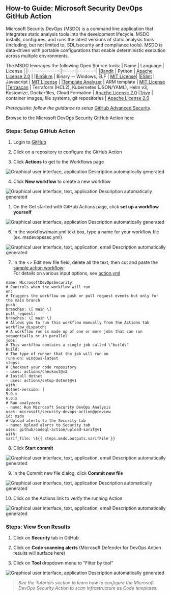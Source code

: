 ## How-to Guide: Microsoft Security DevOps GitHub Action

Microsoft Security DevOps (MSDO) is a command line application that integrates static analysis tools into the development lifecycle. MSDO installs, configures, and runs the latest versions of static analysis tools (including, but not limited to, SDL/security and compliance tools). MSDO is data-driven with portable configurations that enable deterministic execution across multiple environments.

The MSDO leverages the following Open Source tools:
|  Name  |  Language   |  License  |
|----------------|-------|---------|
|[Bandit](https://github.com/PyCQA/bandit) | Python  | [Apache License 2.0](https://github.com/PyCQA/bandit/blob/master/LICENSE) |
|[BinSkim](https://github.com/Microsoft/binskim) | Binary -- Windows, ELF  | [MIT License](https://github.com/microsoft/binskim/blob/main/LICENSE)|
|[ESlint](https://github.com/eslint/eslint)  |  Javascript |  [MIT License](https://github.com/eslint/eslint/blob/main/LICENSE)  |
|[Template Analyzer](https://github.com/Azure/template-analyzer) |  ARM template | [MIT License](https://github.com/Azure/template-analyzer/blob/main/LICENSE.txt)
|[Terrascan](https://github.com/accurics/terrascan) | Terraform (HCL2), Kubernetes (JSON/YAML), Helm v3, Kustomize, Dockerfiles, Cloud Formation | [Apache License 2.0](https://github.com/accurics/terrascan/blob/master/LICENSE)
|[Trivy](https://github.com/aquasecurity/trivy) | container images, file systems, git repositories | [Apache License 2.0](https://github.com/aquasecurity/trivy/blob/main/LICENSE)


*Prerequisite: follow the guidance to setup* [GitHub Advanced Security](#how-to-guide-github-advanced-security-ghas).

Browse to the Microsoft DevOps Security GitHub Action [here](https://github.com/marketplace/actions/security-devops-action)

### Steps: Setup GitHub Action

1.  Login to [GitHub](https://www.github.com)

2.  Click on a repository to configure the GitHub Action

3.  Click **Actions** to get to the Workflows page

![Graphical user interface, application Description automatically
generated](./media/msdo-github-action/image031.png)

4.  Click **New workflow** to create a new workflow

![Graphical user interface, text, application Description automatically
generated](./media/msdo-github-action/image032.png)

1.  On the Get started with GitHub Actions page, click **set up a workflow yourself**

![Graphical user interface, application Description automatically
generated](./media/msdo-github-action/image033.png)

6.  In the workflow/main.yml text box, type a name for your workflow file (ex. msdevopssec.yml)

![Graphical user interface, text, application, email Description
automatically generated](./media/msdo-github-action/image034.png)

7.  In the \<\> Edit new file field, delete all the text, then cut and     paste the [sample action workflow](https://github.com/microsoft/security-devops-action/blob/main/.github/workflows/sample-workflow-windows-latest.yml):\
    For details on various input options, see [action.yml](https://github.com/microsoft/security-devops-action/blob/main/action.yml)


 ```
 name: MicrosoftDevOpsSecurity
 # Controls when the workflow will run
 on:
 # Triggers the workflow on push or pull request events but only for the main branch                                                       
 push:
 branches: \[ main \]
 pull_request:
 branches: \[ main \]
 # Allows you to run this workflow manually from the Actions tab
 workflow_dispatch:
 # A workflow run is made up of one or more jobs that can run sequentially or in parallel
 jobs:
 # This workflow contains a single job called \"build\"
 build:
 # The type of runner that the job will run on
 runs-on: windows-latest
 steps:
 # Checkout your code repository
 - uses: actions/checkout@v2
 # Install dotnet
 - uses: actions/setup-dotnet@v1
 with:
 dotnet-version: |
 5.0.x
 6.0.x
 # Run analyzers
 - name: Run Microsoft Security DevOps Analysis
 uses: microsoft/security-devops-action@preview
 id: msdo
 # Upload alerts to the Security tab
 - name: Upload alerts to Security tab
 uses: github/codeql-action/upload-sarif@v1
 with:
 sarif_file: \${{ steps.msdo.outputs.sarifFile }}
 ```                      

8.  Click **Start commit**

![Graphical user interface, text, application, email Description
automatically generated](./media/msdo-github-action/image035.png)

9.  In the Commit new file dialog, click **Commit new file**

![Graphical user interface, text, application Description automatically
generated](./media/msdo-github-action/image036.png)

10. Click on the Actions link to verify the running Action

![Graphical user interface, text, application, email Description
automatically generated](./media/msdo-github-action/image037.png)

### Steps: View Scan Results

1.  Click on **Security** tab in GitHub

2.  Click on **Code scanning alerts** (Microsoft Defender for DevOps Action results will surface here)

3.  Click on **Tool** dropdown menu to "Filter by tool"

![Graphical user interface, application Description automatically
generated](./media/msdo-github-action/image038.png)

>*See the Tutorials section to learn how to configure the Microsoft DevOps Security Action to scan Infrastructure as Code templates.*
